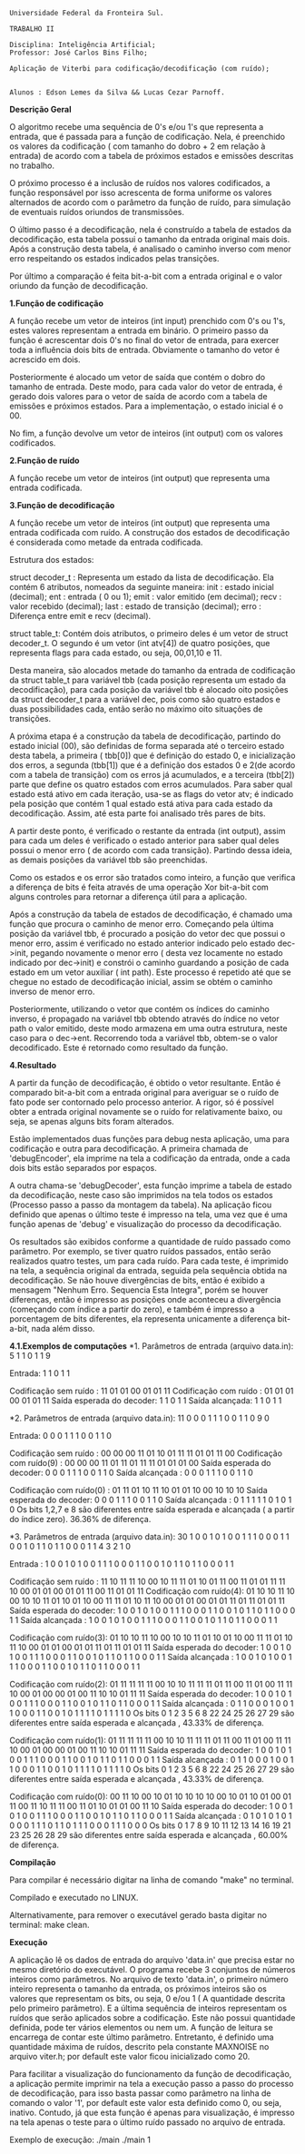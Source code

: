 	Universidade Federal da Fronteira Sul.
 
	TRABALHO II
   
	Disciplina: Inteligência Artificial;
	Professor: José Carlos Bins Filho;
    
	Aplicação de Viterbi para codificação/decodificação (com ruído);
 	

	Alunos : Edson Lemes da Silva && Lucas Cezar Parnoff.
	
**Descrição Geral**

O algoritmo recebe uma sequência de 0's e/ou 1's que representa a entrada,
que é passada para a função de codificação. Nela, é preenchido os valores
da codificação ( com tamanho do dobro + 2 em relação à entrada) de acordo 
com a tabela de próximos estados e emissões descritas no trabalho.

O próximo processo é a inclusão de ruídos nos valores codificados, a função
responsável por isso acrescenta de forma uniforme os valores alternados de 
acordo com o parâmetro da função de ruído, para simulação de eventuais ruídos
oriundos de transmissões.

O último passo é a decodificação, nela é construído a tabela de estados da
decodificação, esta tabela possui o tamanho da entrada original mais dois. Após
a construção desta tabela, é analisado o caminho inverso com menor erro respeitando
os estados indicados pelas transições.

Por último a comparação é feita bit-a-bit com a entrada original e o valor oriundo
da função de decodificação.

**1.Função de codificação**

A função recebe um vetor de inteiros (int input) prenchido com 0's ou 1's, estes valores representam
a entrada em binário. 
O primeiro passo da função é acrescentar dois 0's no final do vetor de entrada, para exercer
toda a influência dois bits de entrada. Obviamente o tamanho do vetor é acrescido em dois.

Posteriormente é alocado um vetor de saída que contém o dobro do tamanho de entrada. Deste modo,
para cada valor do vetor de entrada, é gerado dois valores para o vetor de saída de acordo com a
tabela de emissões e próximos estados. Para a implementação, o estado inicial é o 00.

No fim, a função devolve um vetor de inteiros (int output) com os valores codificados.

**2.Função de ruído**

A função recebe um vetor de inteiros (int output) que representa uma entrada codificada.


**3.Função de decodificação**

A função recebe um vetor de inteiros (int output) que representa uma entrada codificada com ruído.
A construção dos estados de decodificação é considerada como metade da entrada codificada.

Estrutura dos estados:

 struct decoder_t : Representa um estado da lista de decodificação. Ela contém 6 atributos, nomeados
da seguinte maneira:
  init : estado inicial (decimal);
  ent : entrada ( 0 ou 1);
  emit : valor emitido (em decimal);
  recv : valor recebido (decimal);
  last : estado de transição (decimal);
  erro : Diferença entre emit e recv (decimal).

   
struct table_t: Contém dois atributos, o primeiro deles é um vetor de struct decoder_t. O segundo é um
vetor (int atv[4]) de quatro posições, que representa flags para cada estado, ou seja, 00,01,10 e 11.

Desta maneira, são alocados metade do tamanho da entrada de codificação da struct table_t para variável tbb
(cada posição representa um estado da decodificação), para cada posição da variável tbb é alocado oito 
posições da struct decoder_t para a variável dec, pois como são quatro estados e duas possibilidades cada, 
então serão no máximo oito situações de transições.

A próxima etapa é a construção da tabela de decodificação, partindo do estado inicial (00), são definidas de forma
separada até o terceiro estado desta tabela, a primeira ( tbb[0]) que é definição do estado 0, e inicialização dos erros, a
segunda (tbb[1]) que é a definição dos estados 0 e 2(de acordo com a tabela de transição) com os erros já acumulados, e a
terceira (tbb[2]) parte que define os quatro estados com erros acumulados. Para saber qual estado está ativo em cada iteração,
usa-se as flags do vetor atv; é indicado pela posição que contém 1 qual estado está ativa para cada estado da decodificação.
Assim, até esta parte foi analisado três pares de bits.

A partir deste ponto, é verificado o restante da entrada (int output), assim para cada um deles é verificado o estado anterior 
para saber qual deles possui o menor erro ( de acordo com cada transição). Partindo dessa ideia, as demais posições da variável
tbb são preenchidas.

Como os estados e os error são tratados como inteiro, a função que verifica a diferença de bits é feita através de 
uma operação Xor bit-a-bit com alguns controles para retornar a diferença útil para a aplicação.

Após a construção da tabela de estados de decodificação, é chamado uma função que procura o caminho de menor erro.
Começando pela última posição da variável tbb, é procurado a posição do vetor dec que possui o menor erro, assim é
verificado no estado anterior indicado pelo estado dec->init, pegando novamente o menor erro ( desta vez locamente no
estado indicado por dec->init) e constrói o caminho guardando a posição de cada estado em um vetor auxiliar ( int path). Este
processo é repetido até que se chegue no estado de decodificação inicial, assim se obtém o caminho inverso de menor erro.

Posteriormente, utilizando o vetor que contém os índices do caminho inverso, é propagado na variável tbb obtendo através 
do índice no vetor path o valor emitido, deste modo armazena em uma outra estrutura, neste caso para o dec->ent. Recorrendo
toda a variável tbb, obtem-se o valor decodificado. Este é retornado como resultado da função.

**4.Resultado**

A partir da função de decodificação, é obtido o vetor resultante. Então é comparado bit-a-bit com a entrada original
para averiguar se o ruído de fato pode ser contornado pelo processo anterior. A rigor, só é possível obter a entrada
original novamente se o ruído for relativamente baixo, ou seja, se apenas alguns bits foram alterados.

Estão implementados duas funções para debug nesta aplicação, uma para codificação e outra para decodificação. A primeira
chamada de 'debugEncoder', ela imprime na tela a codificação da entrada, onde a cada dois bits estão separados por espaços.

A outra chama-se 'debugDecoder', esta função imprime a tabela de estado da decodificação, neste caso são imprimidos na 
tela todos os estados (Processo passo a passo da montagem da tabela). Na aplicação ficou definido que apenas o último
teste é impresso na tela, uma vez que é uma função apenas de 'debug' e visualização do processo da decodificação.

Os resultados são exibidos conforme a quantidade de ruído passado como parâmetro. Por exemplo, se tiver quatro ruídos
passados, então serão realizados quatro testes, um para cada ruído. Para cada teste, é imprimido na tela, a sequência
original da entrada, seguida pela sequência obtida na decodificação. Se não houve divergências de bits, então é exibido
a mensagem "Nenhum Erro. Sequencia Esta Integra", porém se houver diferenças, então é impresso as posições onde aconteceu
a divergência (começando com índice a partir do zero), e também é impresso a porcentagem de bits diferentes, ela
representa unicamente a diferença bit-a-bit, nada além disso.

**4.1.Exemplos de computações**
*1.
Parâmetros de entrada (arquivo data.in):
5
1 1 0 1 1
9

Entrada: 1 1 0 1 1

Codificação sem ruído : 11 01 01 00 01 01 11
Codificação com ruído : 01 01 01 00 01 01 11
Saída esperada do decoder: 1 1 0 1 1
Saída alcançada:           1 1 0 1 1 

*2.
Parâmetros de entrada (arquivo data.in):
11
0 0 0 1 1 1 0 0 1 1 0
9 0

Entrada: 0 0 0 1 1 1 0 0 1 1 0

Codificação sem ruído    : 00 00 00 11 01 10 01 11 11 01 01 11 00
Codificação com ruído(9) : 00 00 00 11 01 11 01 11 11 01 01 01 00
Saída esperada do decoder: 0 0 0 1 1 1 0 0 1 1 0
Saída alcançada          : 0 0 0 1 1 1 0 0 1 1 0

Codificação com ruído(0) : 01 11 01 10 11 10 01 01 10 00 10 10 10
Saída esperada do decoder: 0 0 0 1 1 1 0 0 1 1 0 
Saída alcançada          : 0 1 1 1 1 1 0 1 0 1 0 
Os bits 1,2,7 e 8 são diferentes entre saída esperada e alcançada ( a partir do índice zero). 36.36% de diferença.

*3.
Parâmetros de entrada (arquivo data.in):
30
1 0 0 1 0 1 0 0 1 1 1 0 0 0 1 1 0 0 1 0 1 1 0 1 1 0 0 0 1 1
4 3 2 1 0

Entrada : 1 0 0 1 0 1 0 0 1 1 1 0 0 0 1 1 0 0 1 0 1 1 0 1 1 0 0 0 1 1

Codificação sem ruído   : 11 10 11 11 10 00 10 11 11 01 10 01 11 00 11 01 01 11 11 10 00 01 01 00 01 01 11 00 11 01 01 11
Codificação com ruído(4): 01 10 10 11 10 00 10 10 11 01 10 01 10 00 11 11 01 10 11 10 00 01 01 00 01 01 11 01 11 01 01 11
Saída esperada do decoder: 1 0 0 1 0 1 0 0 1 1 1 0 0 0 1 1 0 0 1 0 1 1 0 1 1 0 0 0 1 1
Saída alcançada 	 : 1 0 0 1 0 1 0 0 1 1 1 0 0 0 1 1 0 0 1 0 1 1 0 1 1 0 0 0 1 1 

Codificação com ruído(3): 01 10 10 11 10 00 10 10 11 01 10 01 10 00 11 11 01 10 11 10 00 01 01 00 01 01 11 01 11 01 01 11
Saída esperada do decoder: 1 0 0 1 0 1 0 0 1 1 1 0 0 0 1 1 0 0 1 0 1 1 0 1 1 0 0 0 1 1
Saída alcançada 	 : 1 0 0 1 0 1 0 0 1 1 1 0 0 0 1 1 0 0 1 0 1 1 0 1 1 0 0 0 1 1

Codificação com ruído(2): 01 11 11 11 11 00 10 10 11 11 11 01 11 00 11 01 00 11 11 10 00 01 00 00 01 00 11 10 10 01 11 11
Saída esperada do decoder: 1 0 0 1 0 1 0 0 1 1 1 0 0 0 1 1 0 0 1 0 1 1 0 1 1 0 0 0 1 1
Saída alcançada		 : 0 1 1 0 0 0 1 0 0 1 1 0 0 0 1 1 0 0 1 0 1 1 1 1 0 1 1 1 1 0
Os bits 0 1 2 3 5 6 8 22 24 25 26 27 29 são diferentes entre saída esperada e alcançada , 43.33% de diferença.

Codificação com ruído(1): 01 11 11 11 11 00 10 10 11 11 11 01 11 00 11 01 00 11 11 10 00 01 00 00 01 00 11 10 10 01 11 11
Saída esperada do decoder: 1 0 0 1 0 1 0 0 1 1 1 0 0 0 1 1 0 0 1 0 1 1 0 1 1 0 0 0 1 1
Saída alcançada		 : 0 1 1 0 0 0 1 0 0 1 1 0 0 0 1 1 0 0 1 0 1 1 1 1 0 1 1 1 1 0
Os bits 0 1 2 3 5 6 8 22 24 25 26 27 29 são diferentes entre saída esperada e alcançada , 43.33% de diferença.

Codificação com ruído(0): 00 11 10 00 10 01 10 10 10 10 00 10 01 10 01 00 01 11 00 11 10 11 11 00 11 01 10 01 01 00 11 10
Saída esperada do decoder: 1 0 0 1 0 1 0 0 1 1 1 0 0 0 1 1 0 0 1 0 1 1 0 1 1 0 0 0 1 1
Saída alcançada		 : 0 1 0 1 0 1 0 1 0 0 0 1 1 1 0 1 1 0 1 1 1 0 0 0 1 1 1 0 0 0
Os bits 0 1 7 8 9 10 11 12 13 14 16 19 21 23 25 26 28 29 são diferentes entre saída esperada e alcançada , 60.00% de diferença.

**Compilação**

Para compilar é necessário digitar na linha de comando "make" no terminal.

Compilado e executado no LINUX.

Alternativamente, para remover o executável gerado basta digitar no terminal: make clean.


**Execução**

A aplicação lê os dados de entrada do arquivo 'data.in' que precisa estar no mesmo diretório do executável. O programa
recebe 3 conjuntos de números inteiros como parâmetros. No arquivo de texto 'data.in', o primeiro número inteiro representa
o tamanho da entrada, os próximos inteiros são os valores que representam os bits, ou seja, 0 e/ou 1 ( A quantidade descrita
pelo primeiro parâmetro). E a última sequência de inteiros representam os ruídos que serão aplicados sobre a codificação. Este
não possui quantidade definida, pode ter vários elementos ou nem um. A função de leitura se encarrega de contar este último 
parâmetro. Entretanto, é definido uma quantidade máxima de ruídos, descrito pela constante MAXNOISE no arquivo 
viter.h; por default este valor ficou inicializado como 20.

Para facilitar a visualização do funcionamento da função de decodificação, a aplicação permite imprimir na tela a execução
passo a passo do processo de decodificação, para isso basta passar como parâmetro na linha de comando o valor '1', por 
default este valor esta definido como 0, ou seja, inativo. Contudo, já que esta função é apenas para visualização, é 
impresso na tela apenas o teste para o último ruído passado no arquivo de entrada.

Exemplo de execução:
	./main
	./main 1  
	
